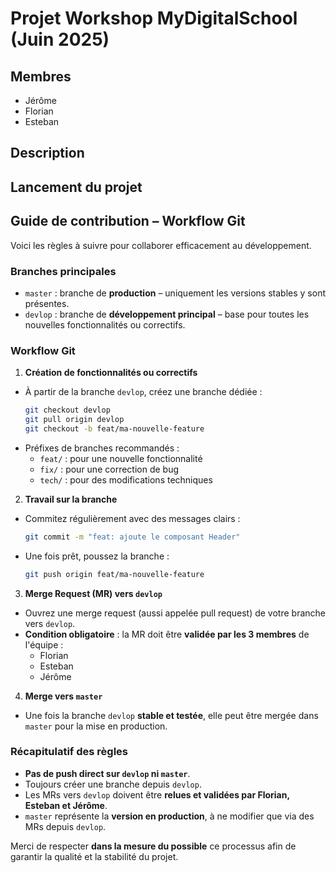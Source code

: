 # Projet Workshop MyDigitalSchool (Juin 2025)

## Membres
- Jérôme
- Florian
- Esteban

## Description

## Lancement du projet

## Guide de contribution – Workflow Git

Voici les règles à suivre pour collaborer efficacement au développement.

### Branches principales

- `master` : branche de **production** – uniquement les versions stables y sont présentes.
- `devlop` : branche de **développement principal** – base pour toutes les nouvelles fonctionnalités ou correctifs.

### Workflow Git

1. **Création de fonctionnalités ou correctifs**
- À partir de la branche `devlop`, créez une branche dédiée :
  ```bash
  git checkout devlop
  git pull origin devlop
  git checkout -b feat/ma-nouvelle-feature
  ```
- Préfixes de branches recommandés :
  - `feat/` : pour une nouvelle fonctionnalité
  - `fix/` : pour une correction de bug
  - `tech/` : pour des modifications techniques 

2. **Travail sur la branche**
- Commitez régulièrement avec des messages clairs :
  ```bash
  git commit -m "feat: ajoute le composant Header"
  ```
- Une fois prêt, poussez la branche :
  ```bash
  git push origin feat/ma-nouvelle-feature
  ```

3. **Merge Request (MR) vers `devlop`**
- Ouvrez une merge request (aussi appelée pull request) de votre branche vers `devlop`.
- **Condition obligatoire** : la MR doit être **validée par les 3 membres** de l'équipe :
  - Florian
  - Esteban
  - Jérôme

4. **Merge vers `master`**
- Une fois la branche `devlop` **stable et testée**, elle peut être mergée dans `master` pour la mise en production.

### Récapitulatif des règles

- **Pas de push direct sur `devlop` ni `master`**.
- Toujours créer une branche depuis `devlop`.
- Les MRs vers `devlop` doivent être **relues et validées par Florian, Esteban et Jérôme**.
- `master` représente la **version en production**, à ne modifier que via des MRs depuis `devlop`.

Merci de respecter **dans la mesure du possible** ce processus afin de garantir la qualité et la stabilité du projet.
